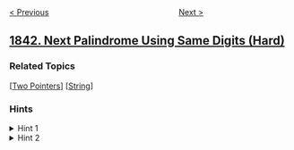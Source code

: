 <!--|This file generated by command(leetcode description); DO NOT EDIT.    |-->
<!--+----------------------------------------------------------------------+-->
<!--|@author    openset <openset.wang@gmail.com>                           |-->
<!--|@link      https://github.com/openset                                 |-->
<!--|@home      https://github.com/openset/leetcode                        |-->
<!--+----------------------------------------------------------------------+-->

[< Previous](../league-statistics "League Statistics")
　　　　　　　　　　　　　　　　
[Next >](../suspicious-bank-accounts "Suspicious Bank Accounts")

## [1842. Next Palindrome Using Same Digits (Hard)](https://leetcode.com/problems/next-palindrome-using-same-digits "下个由相同数字构成的回文串")



### Related Topics
  [[Two Pointers](../../tag/two-pointers/README.md)]
  [[String](../../tag/string/README.md)]

### Hints
<details>
<summary>Hint 1</summary>
Is it possible to swap one character in the first half of the palindrome to make the next one?
</details>

<details>
<summary>Hint 2</summary>
Are there different cases for when the length is odd and even?
</details>
